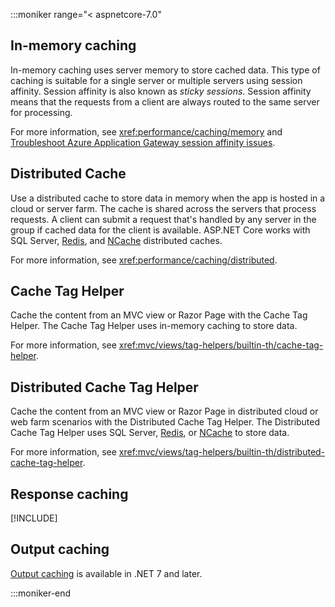 :::moniker range="< aspnetcore-7.0"

## In-memory caching

In-memory caching uses server memory to store cached data. This type of caching is suitable for a single server or multiple servers using session affinity. Session affinity is also known as *sticky sessions*. Session affinity means that the requests from a client are always routed to the same server for processing.

For more information, see <xref:performance/caching/memory> and [Troubleshoot Azure Application Gateway session affinity issues](/azure/application-gateway/how-to-troubleshoot-application-gateway-session-affinity-issues).

## Distributed Cache

Use a distributed cache to store data in memory when the app is hosted in a cloud or server farm. The cache is shared across the servers that process requests. A client can submit a request that's handled by any server in the group if cached data for the client is available. ASP.NET Core works with SQL Server, [Redis](https://www.nuget.org/packages/Microsoft.Extensions.Caching.StackExchangeRedis), and [NCache](https://www.nuget.org/packages/Alachisoft.NCache.OpenSource.SDK/) distributed caches.

For more information, see <xref:performance/caching/distributed>.

## Cache Tag Helper

Cache the content from an MVC view or Razor Page with the Cache Tag Helper. The Cache Tag Helper uses in-memory caching to store data.

For more information, see <xref:mvc/views/tag-helpers/builtin-th/cache-tag-helper>.

## Distributed Cache Tag Helper

Cache the content from an MVC view or Razor Page in distributed cloud or web farm scenarios with the Distributed Cache Tag Helper. The Distributed Cache Tag Helper uses SQL Server, [Redis](https://www.nuget.org/packages/Microsoft.Extensions.Caching.StackExchangeRedis), or [NCache](https://www.nuget.org/packages/Alachisoft.NCache.OpenSource.SDK/) to store data.

For more information, see <xref:mvc/views/tag-helpers/builtin-th/distributed-cache-tag-helper>.

## Response caching

[!INCLUDE[](~/includes/response-caching-mid.md)]

## Output caching

[Output caching](xref:performance/caching/overview?view=aspnetcore-7.0#oc7) is available in .NET 7 and later.

:::moniker-end
